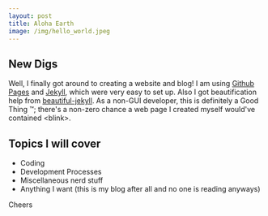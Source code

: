 ```yaml
---
layout: post
title: Aloha Earth
image: /img/hello_world.jpeg
---
```

## New Digs
Well, I finally got around to creating a website and blog! I am using [Github Pages](https://github.com/pages) and [Jekyll](https://jekyllrb.com), which were very easy to set up.  Also I got beautification help from [beautiful-jekyll](https://github.com/daattali/beautiful-jekyll).  As a non-GUI developer, this is definitely a Good Thing &TRADE;; there's a non-zero chance a web page I created myself would've contained \<blink\>.

## Topics I will cover
* Coding
* Development Processes
* Miscellaneous nerd stuff
* Anything I want (this is my blog after all and no one is reading anyways)

Cheers
